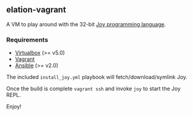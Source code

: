 ## elation-vagrant ##

A VM to play around with the 32-bit [Joy programming language](http://www.kevinalbrecht.com/code/joy-mirror/synops.html).


### Requirements ###

* [Virtualbox](https://www.virtualbox.org/wiki/Downloads) (>= v5.0)
* [Vagrant](https://www.vagrantup.com/downloads.html)
* [Ansible](https://docs.ansible.com/ansible/latest/intro_installation.html) (>= v2.0)


The included `install_joy.yml` playbook will fetch/download/symlink Joy.


Once the build is complete `vagrant ssh` and invoke `joy` to start the Joy REPL.


Enjoy!
